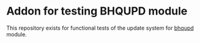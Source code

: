 # Addon for testing BHQUPD module

This repository exists for functional tests of the update system for [bhqupd](https://github.com/ivan-perevala/bhqupd) module.
